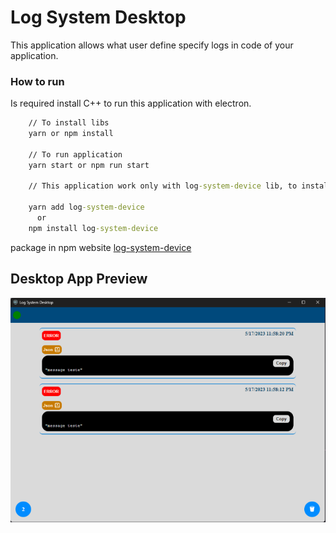 
# Log System Desktop
This application allows what user define specify logs in code of your application.

### How to run
Is required install C++ to run this application with electron.

```cmd
    // To install libs
    yarn or npm install

    // To run application
    yarn start or npm run start

    // This application work only with log-system-device lib, to install run:

    yarn add log-system-device
      or
    npm install log-system-device
```
package in npm website [log-system-device](https://www.npmjs.com/package/log-system-device)

## Desktop App Preview
![Preview](./assets/logdesktop.png)

